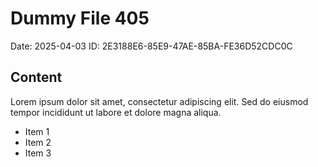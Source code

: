 # Dummy File 405

Date: 2025-04-03
ID: 2E3188E6-85E9-47AE-85BA-FE36D52CDC0C

## Content

Lorem ipsum dolor sit amet, consectetur adipiscing elit.
Sed do eiusmod tempor incididunt ut labore et dolore magna aliqua.

* Item 1
* Item 2
* Item 3

